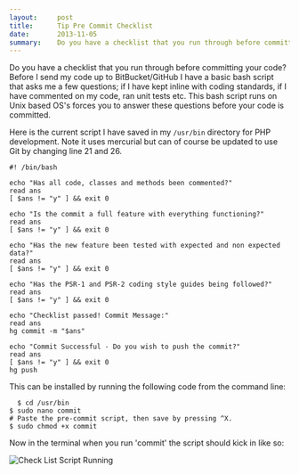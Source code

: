 ```yaml
---
layout:     post
title:      Tip Pre Commit Checklist
date:       2013-11-05
summary:    Do you have a checklist that you run through before committing your code? Before I send my code up to BitBucket/GitHub I have a basic bash script that asks me a few questions; if I have kept inline with coding standards, if I have commented on my code, ran unit tests etc. This bash script runs on Unix based OS's forces you to answer these questions before your code is committed.
---
```


Do you have a checklist that you run through before committing your code? Before I send my code up to BitBucket/GitHub I have a basic bash script that asks me a few questions; if I have kept inline with coding standards, if I have commented on my code, ran unit tests etc. This bash script runs on Unix based OS's forces you to answer these questions before your code is committed.

Here is the current script I have saved in my <code>/usr/bin</code> directory for PHP development. Note it uses mercurial but can of course be updated to use Git by changing line 21 and 26.

    #! /bin/bash

    echo "Has all code, classes and methods been commented?"
    read ans
    [ $ans != "y" ] && exit 0

    echo "Is the commit a full feature with everything functioning?"
    read ans
    [ $ans != "y" ] && exit 0

    echo "Has the new feature been tested with expected and non expected data?"
    read ans
    [ $ans != "y" ] && exit 0

    echo "Has the PSR-1 and PSR-2 coding style guides being followed?"
    read ans
    [ $ans != "y" ] && exit 0

    echo "Checklist passed! Commit Message:"
    read ans
    hg commit -m "$ans"

    echo "Commit Successful - Do you wish to push the commit?"
    read ans
    [ $ans != "y" ] && exit 0
    hg push


This can be installed by running the following code from the command line:

	  $ cd /usr/bin
  	$ sudo nano commit
  	# Paste the pre-commit script, then save by pressing ^X.
  	$ sudo chmod +x commit

Now in the terminal when you run 'commit' the script should kick in like so:

![Check List Script Running](http://i.imgur.com/2vESfOO.png)

